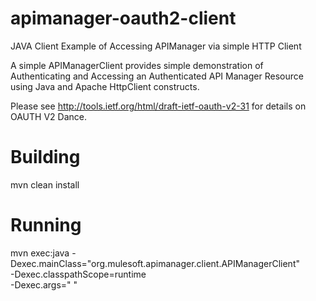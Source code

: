 apimanager-oauth2-client
========================

JAVA Client Example of Accessing APIManager via simple HTTP Client

A simple APIManagerClient provides simple demonstration of Authenticating and
Accessing an Authenticated API Manager Resource using Java and Apache HttpClient constructs.
 
Please see http://tools.ietf.org/html/draft-ietf-oauth-v2-31 for details on OAUTH V2 Dance.


Building
========
mvn clean install



Running
=======

mvn exec:java -Dexec.mainClass="org.mulesoft.apimanager.client.APIManagerClient" \
              -Dexec.classpathScope=runtime \
              -Dexec.args="<APIManager User Principal> <APIManager User Credentials>"
